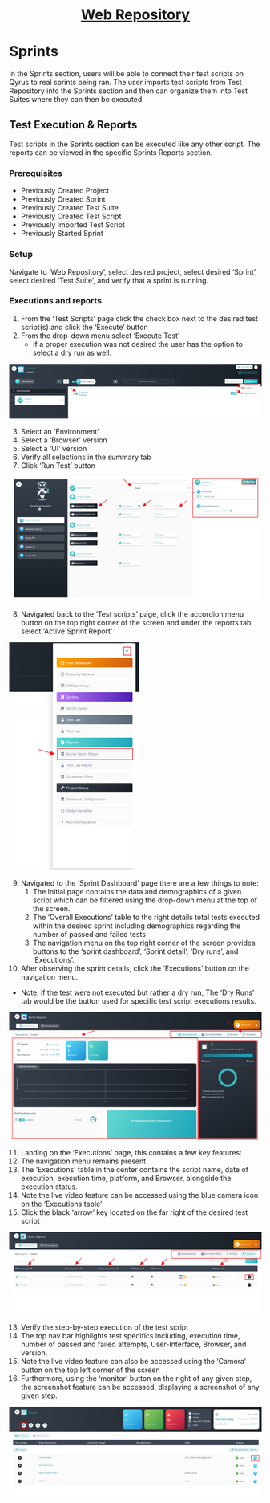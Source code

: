 <h1 style="text-align: center; text-decoration:underline; font-weight: bold;">Web Repository</h1>

# Sprints
In the Sprints section, users will be able to connect their test scripts on Qyrus to real sprints being ran. The user imports test scripts from Test Repository into the Sprints section and then can organize them into Test Suites where they can then be executed.

## Test Execution & Reports <!-- {docsify-ignore} --> 
Test scripts in the Sprints section can be executed like any other script. The reports can be viewed in the specific Sprints Reports section.

### Prerequisites

- Previously Created Project
- Previously Created Sprint
- Previously Created Test Suite
- Previously Created Test Script
- Previously Imported Test Script
- Previously Started Sprint

### Setup
Navigate to ‘Web Repository’, select desired project, select desired ‘Sprint’, select desired ‘Test Suite’, and verify that a sprint is running. 

### Executions and reports

1. From the ‘Test Scripts’ page click the check box next to the desired test script(s) and click the ‘Execute’ button
2. From the drop-down menu select ‘Execute Test’
   - If a proper execution was not desired the user has the option to select a dry run as well.

![Execute Sprint 1](../../_media/_webimages/Execute_Sprint_1.png)

3. Select an ‘Environment’
4. Select a ‘Browser’ version
5. Select a ‘UI’ version
6. Verify all selections in the summary tab
7. Click ‘Run Test’ button

![Execute Sprint 2](../../_media/_webimages/Execute_Sprint_2.png)

8. Navigated back to the ‘Test scripts’ page, click the accordion menu button on the top right corner of the screen and under the reports tab, select ‘Active Sprint Report’

![Execute Sprint 3](../../_media/_webimages/Execute_Sprint_3.png)

9. Navigated to the ‘Sprint Dashboard’ page there are a few things to note:
   1. The Initial page contains the data and demographics of a given script which can be filtered using the drop-down menu at the top of the screen. 
   2. The ‘Overall Executions’ table to the right details total tests executed within the desired sprint including demographics regarding the number of passed and failed tests
   3. The navigation menu on the top right corner of the screen provides buttons to the ‘sprint dashboard’, ‘Sprint detail’, ‘Dry runs’, and ‘Executions’.
10. After observing the sprint details, click the ‘Executions’ button on the navigation menu.
   - Note, if the test were not executed but rather a dry run, The ‘Dry Runs’ tab would be the button used for specific test script executions results.

![Execute Sprint 4](../../_media/_webimages/Execute_Sprint_4.png)

11. Landing on the ‘Executions’ page, this contains a few key features:
   1. The navigation menu remains present
   2. The ‘Executions’ table in the center contains the script name, date of execution, execution time, platform, and Browser, alongside the execution status. 
   3. Note the live video feature can be accessed using the blue camera icon on the ‘Executions table’
12. Click the black ‘arrow’ key located on the far right of the desired test script

![Execute Sprint 5](../../_media/_webimages/Execute_Sprint_5.png)

13. Verify the step-by-step execution of the test script
   1. The top nav bar highlights test specifics including, execution time, number of passed and failed attempts, User-Interface, Browser, and version. 
   2. Note the live video feature can also be accessed using the ‘Camera’ button on the top left corner of the screen
   3. Furthermore, using the ‘monitor’ button on the right of any given step, the screenshot feature can be accessed, displaying a screenshot of any given step.

![Execute Sprint 6](../../_media/_webimages/Execute_Sprint_6.png)